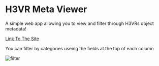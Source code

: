 # H3VR Meta Viewer

A simple web app allowing you to view and filter through H3VRs object metadata!

[Link To The Site](https://devyndamonster.github.io/H3VR-Meta-Viewer/)

You can filter by categories useing the fields at the top of each column

![filter](https://user-images.githubusercontent.com/6070388/147886324-8f62c8d0-2d3e-4df5-abc4-d8104814887e.PNG)
